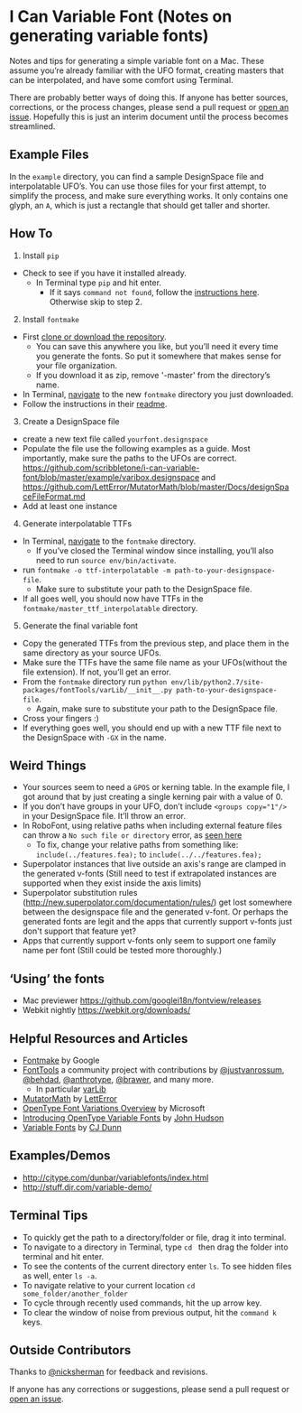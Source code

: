 # I Can Variable Font (Notes on generating variable fonts)

Notes and tips for generating a simple variable font on a Mac. These assume you’re already familiar with the UFO format, creating masters that can be interpolated, and have some comfort using Terminal.

There are probably better ways of doing this. If anyone has better sources, corrections, or the process changes, please send a pull request or [open an issue](https://github.com/scribbletone/i-can-variable-font/issues). Hopefully this is just an interim document until the process becomes streamlined.

## Example Files
In the `example` directory, you can find a sample DesignSpace file and interpolatable UFO’s. You can use those files for your first attempt, to simplify the process, and make sure everything works. It only contains one glyph, an `A`, which is just a rectangle that should get taller and shorter.

## How To 
1. Install `pip`
  - Check to see if you have it installed already.
    - In Terminal type `pip` and hit enter. 
      - If it says `command not found`, follow the [instructions here](https://pip.pypa.io/en/latest/installing/#install-or-upgrade-pip). Otherwise skip to step 2.
2. Install `fontmake`
  - First [clone or download the repository](https://github.com/googlei18n/fontmake). 
    - You can save this anywhere you like, but you’ll need it every time you generate the fonts. So put it somewhere that makes sense for your file organization.
    - If you download it as zip, remove '-master' from the directory’s name.
  - In Terminal, [navigate](https://github.com/scribbletone/i-can-variable-font#terminal-tips) to the new `fontmake` directory you just downloaded.
  - Follow the instructions in their [readme](https://github.com/googlei18n/fontmake).
3. Create a DesignSpace file
  - create a new text file called `yourfont.designspace`
  - Populate the file use the following examples as a guide. Most importantly, make sure the paths to the UFOs are correct. https://github.com/scribbletone/i-can-variable-font/blob/master/example/varibox.designspace and https://github.com/LettError/MutatorMath/blob/master/Docs/designSpaceFileFormat.md
  - Add at least one instance
4. Generate interpolatable TTFs
  - In Terminal, [navigate](https://github.com/scribbletone/i-can-variable-font#terminal-tips) to the `fontmake` directory.
    - If you’ve closed the Terminal window since installing, you’ll also need to run `source env/bin/activate`.
  - run `fontmake -o ttf-interpolatable -m path-to-your-designspace-file`. 
    - Make sure to substitute your path to the DesignSpace file.
  - If all goes well, you should now have TTFs in the `fontmake/master_ttf_interpolatable` directory.
5. Generate the final variable font
  - Copy the generated TTFs from the previous step, and place them in the same directory as your source UFOs.
  - Make sure the TTFs have the same file name as your UFOs(without the file extension). If not, you’ll get an error. 
  - From the `fontmake` directory run `python env/lib/python2.7/site-packages/fontTools/varLib/__init__.py path-to-your-designspace-file`. 
    - Again, make sure to substitute your path to the DesignSpace file.
  - Cross your fingers :)
  - If everything goes well, you should end up with a new TTF file next to the DesignSpace with `-GX` in the name.

## Weird Things
- Your sources seem to need a `GPOS` or kerning table. In the example file, I got around that by just creating a single kerning pair with a value of 0.
- If you don’t have groups in your UFO, don’t include `<groups copy="1"/>` in your DesignSpace file. It’ll throw an error.
- In RoboFont, using relative paths when including external feature files can throw a `No such file or directory` error, as [seen here](https://github.com/googlei18n/fontmake/issues/157)
  - To fix, change your relative paths from something like: `include(../features.fea);` to `include(../../features.fea);`
- Superpolator instances that live outside an axis's range are clamped in the generated v-fonts (Still need to test if extrapolated instances are supported when they exist inside the axis limits)
- Superpolator substitution rules (http://new.superpolator.com/documentation/rules/) get lost somewhere between the designspace file and the generated v-font. Or perhaps the generated fonts are legit and the apps that currently support v-fonts just don't support that feature yet?
- Apps that currently support v-fonts only seem to support one family name per font (Still could be tested more thoroughly.)

## ‘Using’ the fonts
- Mac previewer https://github.com/googlei18n/fontview/releases
- Webkit nightly https://webkit.org/downloads/

## Helpful Resources and Articles
- [Fontmake](https://github.com/googlei18n/fontmake) by Google
- [FontTools](https://github.com/fonttools) a community project with contributions by [@justvanrossum](https://github.com/justvanrossum), [@behdad](https://github.com/behdad), [@anthrotype](https://github.com/anthrotype), [@brawer](https://github.com/brawer), and many more. 
  - In particular [varLib](https://github.com/fonttools/fonttools/blob/master/Lib/fontTools/varLib/__init__.py#L13-L17)
- [MutatorMath](https://github.com/LettError/MutatorMath) by [LettError](http://letterror.com/)
- [OpenType Font Variations Overview](https://www.microsoft.com/typography/otspec180/otvaroverview.htm) by Microsoft
- [Introducing OpenType Variable Fonts](https://medium.com/@tiro/https-medium-com-tiro-introducing-opentype-variable-fonts-12ba6cd2369#.imv0hzmro) by [John Hudson](http://www.tiro.com/)
- [Variable Fonts](http://typographica.org/on-typography/variable-fonts/) by [CJ Dunn](http://thecjdunn.com/)

## Examples/Demos
- http://cjtype.com/dunbar/variablefonts/index.html
- http://stuff.djr.com/variable-demo/

## Terminal Tips
- To quickly get the path to a directory/folder or file, drag it into terminal.
- To navigate to a directory in Terminal, type `cd ` then drag the folder into terminal and hit enter.
- To see the contents of the current directory enter `ls`. To see hidden files as well, enter `ls -a`.
- To navigate relative to your current location `cd some_folder/another_folder`
- To cycle through recently used commands, hit the up arrow key.
- To clear the window of noise from previous output, hit the `command k` keys.

## Outside Contributors
Thanks to [@nicksherman](https://github.com/nicksherman) for feedback and revisions. 

If anyone has any corrections or suggestions, please send a pull request or [open an issue](https://github.com/scribbletone/i-can-variable-font/issues).


